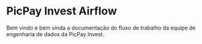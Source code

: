 # PicPay Invest Airflow 

Bem vindo e bem vinda a documentação do fluxo de trabalho da equipe de engenharia de dados da PicPay
Invest.

